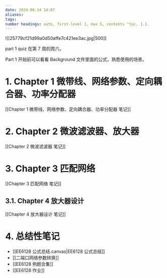 ```yaml
---
date: 2024-08-14 14:07
aliases: 
tags: 
number headings: auto, first-level 1, max 5, contents ^toc, 1.1.
---
```

![[25779cf21d99a0d50affe7c421ee3ac.jpg|500]]

part 1 quiz 在第 7 周的周六。

Part 1 开始前可以看看 Background 文件里面的公式，熟悉使用的场景。

# 1. Chapter 1 微带线、网络参数、定向耦合器、功率分配器

[[Chapter 1 微带线、网络参数、定向耦合器、功率分配器 笔记]]

# 2. Chapter 2 微波滤波器、放大器

[[Chapter 2 微波滤波器 笔记]]

# 3. Chapter 3 匹配网络

[[Chapter 3 匹配网络 笔记]]

## 3.1. Chapter 4 放大器设计

[[Chapter 4 放大器设计 笔记]]

# 4. 总结性笔记

- [[EE6128 公式总结.canvas|EE6128 公式总结]]
- [[二端口网络参数转换]]
- [[EE6128 例题合集]]
- [[EE6128 作业]]
